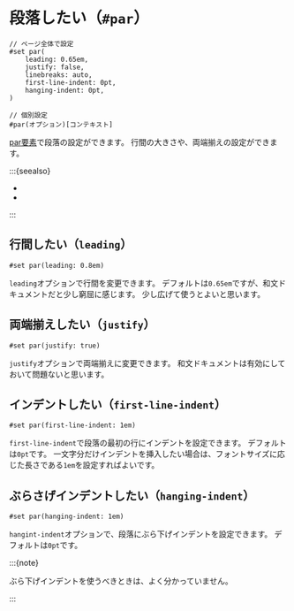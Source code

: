 # 段落したい（``#par``）

```typst
// ページ全体で設定
#set par(
    leading: 0.65em,
    justify: false,
    linebreaks: auto,
    first-line-indent: 0pt,
    hanging-indent: 0pt,
)
```

```typst
// 個別設定
#par(オプション)[コンテキスト]
```

[par要素](https://typst.app/docs/reference/model/par/)で段落の設定ができます。
行間の大きさや、両端揃えの設定ができます。

:::{seealso}

- [](../latex/latex-linebreak.md)
- [](../latex/latex-geometry.md)

:::

## 行間したい（`leading`）

```typst
#set par(leading: 0.8em)
```

`leading`オプションで行間を変更できます。
デフォルトは`0.65em`ですが、和文ドキュメントだと少し窮屈に感じます。
少し広げて使うとよいと思います。

## 両端揃えしたい（``justify``）

```typst
#set par(justify: true)
```

``justify``オプションで両端揃えに変更できます。
和文ドキュメントは有効にしておいて問題ないと思います。

## インデントしたい（``first-line-indent``）

```typst
#set par(first-line-indent: 1em)
```

`first-line-indent`で段落の最初の行にインデントを設定できます。
デフォルトは``0pt``です。
一文字分だけインデントを挿入したい場合は、フォントサイズに応じた長さである``1em``を設定すればよいです。

## ぶらさげインデントしたい（``hanging-indent``）

```typst
#set par(hanging-indent: 1em)
```

``hangint-indent``オプションで、段落にぶら下げインデントを設定できます。
デフォルトは``0pt``です。

:::{note}

ぶら下げインデントを使うべきときは、よく分かっていません。

:::
